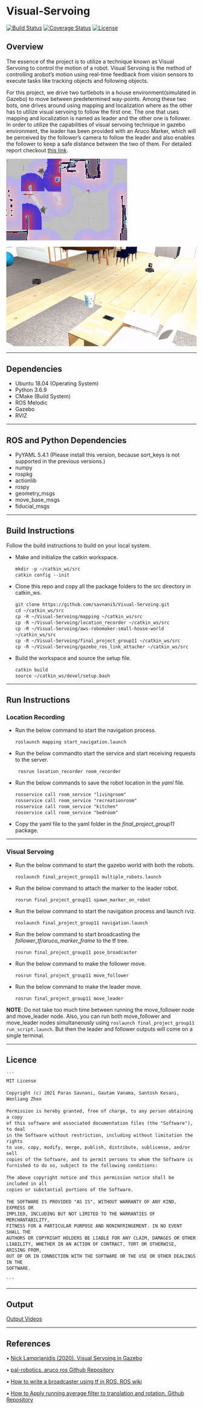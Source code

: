 # Visual-Servoing

[![Build Status](https://travis-ci.com/savnani5/Obstacle-Avoidance-System.svg?branch=main)](https://travis-ci.com/github/savnani5/Obstacle-Avoidance-System)
[![Coverage Status](https://coveralls.io/repos/github/savnani5/Obstacle-Avoidance-System/badge.svg?branch=main)](https://coveralls.io/github/savnani5/Obstacle-Avoidance-System?branch=main)
[![License](https://img.shields.io/badge/License-BSD%203--Clause-blue.svg)](https://opensource.org/licenses/BSD-3-Clause)

## Overview
The essence of the project is to utilize a technique known as Visual Servoing to control the motion of a robot. Visual Servoing is the method of controlling arobot’s motion using real-time feedback from vision sensors to execute tasks like tracking objects and following objects.

For this project, we drive two turtlebots in a house environment(simulated in Gazebo) to move between predetermined way-points. Among these two bots, one drives around using mapping and localization where as the other has to utilize visual servoing to follow the first one. The one that uses mapping and localization is named as leader and the other one is follower. In order to utilize the capabilities of visual servoing technique in gazebo environment, the leader has been provided with an Aruco Marker, which will be perceived by the follower’s camera to follow the leader and also enables the follower to keep a safe distance between the two of them. For detailed report checkout [this link]().


![RVIZ Simulation](git_images/rviz.gif)

![Gazebo Simulation](git_images/gazebo.gif)

---

## Dependencies
- Ubuntu 18.04 (Operating System)
- Python 3.6.9
- CMake (Build System)
- ROS Melodic
- Gazebo
- RVIZ

---
## ROS and Python Dependencies
- PyYAML 5.4.1 (Please install this version, because sort_keys is not supported in the previous versions.)
- numpy
- rospkg
- actionlib
- rospy
- geometry_msgs
- move_base_msgs
- fiducial_msgs


---
## Build Instructions
Follow the build instructions to build on your local system. 

- Make and initialize the catkin workspace.
  ```
  mkdir -p ~/catkin_ws/src
  catkin config --init
  ```

- Clone this repo and copy all the package folders to the src directory in catkin_ws. 
  ```
  git clone https://github.com/savnani5/Visual-Servoing.git
  cd ~/catkin_ws/src
  cp -R ~/Visual-Servoing/mapping ~/catkin_ws/src
  cp -R ~/Visual-Servoing/location_recorder ~/catkin_ws/src   
  cp -R ~/Visual-Servoing/aws-robomaker-small-house-world ~/catkin_ws/src
  cp -R ~/Visual-Servoing/final_project_group11 ~/catkin_ws/src
  cp -R ~/Visual-Servoing/gazebo_ros_link_attacher ~/catkin_ws/src
  ```

- Build the workspace and source the setup file.
  ```
  catkin build
  source ~/catkin_ws/devel/setup.bash
  ```

---
## Run Instructions

### Location Recording

- Run the below command to start the navigation process.
    ```
    roslaunch mapping start_navigation.launch 
    ```
- Run the below commandto start the service and start receiving requests to the server.
   ```
    rosrun location_recorder room_recorder
   ```
- Run the below commands to save the robot location in the *yaml* file.
    ```
    rosservice call room_service "livingroom"
    rosservice call room_service "recreationroom"
    rosservice call room_service "kitchen"
    rosservice call room_service "bedroom"
    ```
- Copy the yaml file to the yaml folder in the *final_project_group11* package.
 
---
### Visual Servoing

- Run the below command to start the gazebo world with both the robots.
  
  ```
  roslaunch final_project_group11 multiple_robots.launch
  ```
- Run the below command to attach the marker to the leader robot.

  ```
  rosrun final_project_group11 spawn_marker_on_robot
  ```

- Run the below command to start the navigation process and launch rviz.

  ```
  roslaunch final_project_group11 navigation.launch
  ```

- Run the below command to start broadcasting the *follower_tf/aruco_marker_frame* to the tf tree.

  ```
  rosrun final_project_group11 pose_broadcaster
  ```
- Run the below command to make the follower move.

  ```
  rosrun final_project_group11 move_follower
  ```

- Run the below command to make the leader move.

  ```
  rosrun final_project_group11 move_leader
  ```

**NOTE**: Do not take too much time between running the move_follower node and move_leader node. Also, you can run both move_follower and move_leader nodes simultaneously using ```roslaunch final_project_group11 run_script.launch```. But then the leader and follower outputs will come on a single terminal.


---
## Licence
    ```
    MIT License

    Copyright (c) 2021 Paras Savnani, Gautam Vanama, Santosh Kesani, Wenliang Zhen

    Permission is hereby granted, free of charge, to any person obtaining a copy
    of this software and associated documentation files (the "Software"), to deal
    in the Software without restriction, including without limitation the rights
    to use, copy, modify, merge, publish, distribute, sublicense, and/or sell
    copies of the Software, and to permit persons to whom the Software is
    furnished to do so, subject to the following conditions:

    The above copyright notice and this permission notice shall be included in all
    copies or substantial portions of the Software.

    THE SOFTWARE IS PROVIDED "AS IS", WITHOUT WARRANTY OF ANY KIND, EXPRESS OR
    IMPLIED, INCLUDING BUT NOT LIMITED TO THE WARRANTIES OF MERCHANTABILITY,
    FITNESS FOR A PARTICULAR PURPOSE AND NONINFRINGEMENT. IN NO EVENT SHALL THE
    AUTHORS OR COPYRIGHT HOLDERS BE LIABLE FOR ANY CLAIM, DAMAGES OR OTHER
    LIABILITY, WHETHER IN AN ACTION OF CONTRACT, TORT OR OTHERWISE, ARISING FROM,
    OUT OF OR IN CONNECTION WITH THE SOFTWARE OR THE USE OR OTHER DEALINGS IN THE
    SOFTWARE.

    ```

---
## Output

[Output Videos](https://drive.google.com/drive/folders/1e2rKtigzGvkU8Pw0axiI4ej4d714FebT?usp=sharing)

---
## References
• [Nick Lamprianidis (2020). Visual Servoing in Gazebo](https://nlamprian.me/blog/software/ros/2020/01/27/visual-servoing-in-gazebo/)

• [pal-robotics. aruco ros Github Repository](https://github.com/pal-robotics/aruco_ros/)

• [How to write a broadcaster using tf in ROS. ROS wiki](http://wiki.ros.org/tf/Tutorials/Writing/)

• [How to Apply running average filter to translation and rotation. Github Repository](https://github.com/vprooks/simple_aruco_detector/blob/master/scripts/marker_filter.py)
